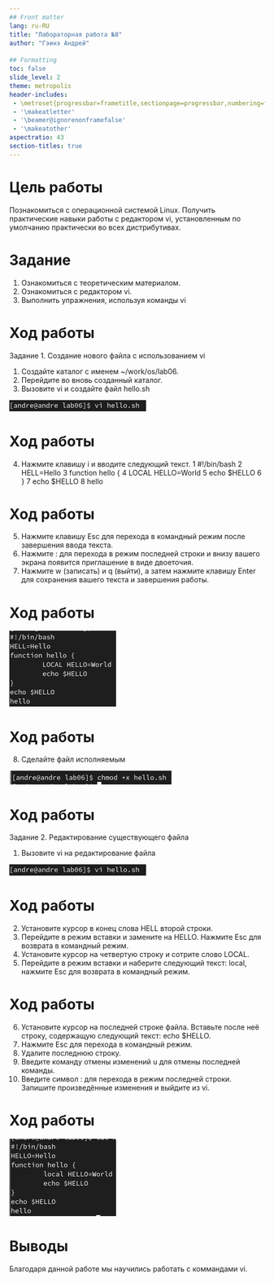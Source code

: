 ```yaml
---
## Front matter
lang: ru-RU
title: "Лабораторная работа №8"
author: "Гэинэ Андрей"

## Formatting
toc: false
slide_level: 2
theme: metropolis
header-includes: 
 - \metroset{progressbar=frametitle,sectionpage=progressbar,numbering=fraction}
 - '\makeatletter'
 - '\beamer@ignorenonframefalse'
 - '\makeatother'
aspectratio: 43
section-titles: true
---
```


# Цель работы

Познакомиться с операционной системой Linux. Получить практические навыки работы с редактором vi, установленным по умолчанию практически во всех дистрибутивах.

# Задание

1. Ознакомиться с теоретическим материалом.
2. Ознакомиться с редактором vi.
3. Выполнить упражнения, используя команды vi

# Ход работы

Задание 1. Создание нового файла с использованием vi
1. Создайте каталог с именем ~/work/os/lab06.
2. Перейдите во вновь созданный каталог.
3. Вызовите vi и создайте файл hello.sh

![Рис.1](image\picture1.png)

# Ход работы

4. Нажмите клавишу i и вводите следующий текст.
  1 #!/bin/bash
  2 HELL=Hello
  3 function hello {
  4 LOCAL HELLO=World
  5 echo $HELLO
  6 }
  7 echo $HELLO
  8 hello

# Ход работы

5. Нажмите клавишу Esc для перехода в командный режим после завершения ввода
текста.
6. Нажмите : для перехода в режим последней строки и внизу вашего экрана появится
приглашение в виде двоеточия.
7. Нажмите w (записать) и q (выйти), а затем нажмите клавишу Enter для сохранения
вашего текста и завершения работы.

# Ход работы

![Рис.2](image\picture2.png)

# Ход работы

8. Сделайте файл исполняемым

![Рис.3](image\picture3.png)

# Ход работы

Задание 2. Редактирование существующего файла
1. Вызовите vi на редактирование файла

![Рис.4](image\picture1.png)

# Ход работы

2. Установите курсор в конец слова HELL второй строки.
3. Перейдите в режим вставки и замените на HELLO. Нажмите Esc для возврата в командный режим.
4. Установите курсор на четвертую строку и сотрите слово LOCAL.
5. Перейдите в режим вставки и наберите следующий текст: local, нажмите Esc для
возврата в командный режим.

# Ход работы

6. Установите курсор на последней строке файла. Вставьте после неё строку, содержащую
следующий текст: echo $HELLO.
7. Нажмите Esc для перехода в командный режим.
8. Удалите последнюю строку.
9. Введите команду отмены изменений u для отмены последней команды.
10. Введите символ : для перехода в режим последней строки. Запишите произведённые
изменения и выйдите из vi.

# Ход работы

![Рис.5](image\picture4.png)

# Выводы

Благодаря данной работе мы научились работать с коммандами vi.